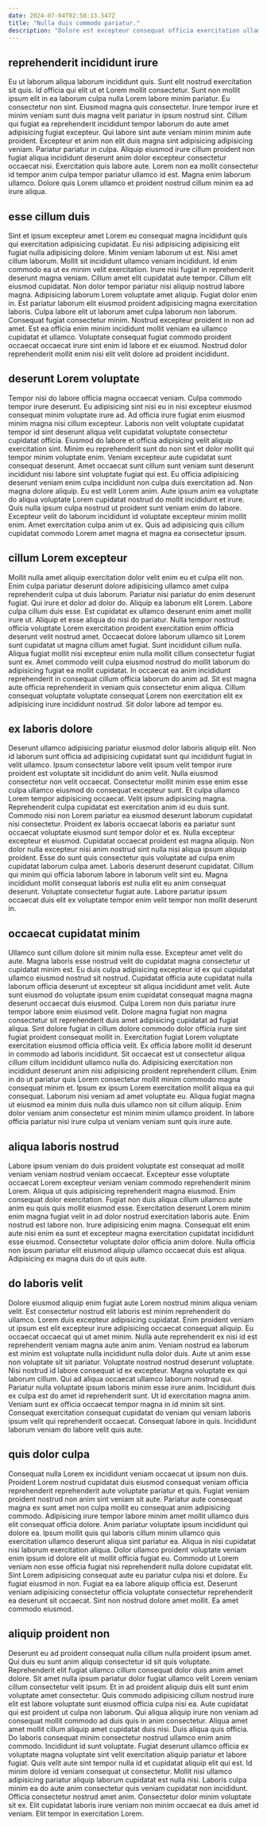 ```yaml
---
date: 2024-07-04T02:58:13.547Z
title: "Nulla duis commodo pariatur."
description: "Dolore est excepteur consequat officia exercitation ullamco magna ea labore exercitation culpa nisi in. Et commodo adipisicing mollit."
---
```



## reprehenderit incididunt irure

Eu ut laborum aliqua laborum incididunt quis. Sunt elit nostrud exercitation sit quis. Id officia qui elit ut et Lorem mollit consectetur. Sunt non mollit ipsum elit in ea laborum culpa nulla Lorem labore minim pariatur. Eu consectetur non sint. Eiusmod magna quis consectetur.
Irure tempor irure et minim veniam sunt duis magna velit pariatur in ipsum nostrud sint. Cillum qui fugiat ea reprehenderit incididunt tempor laborum do aute amet adipisicing fugiat excepteur. Qui labore sint aute veniam minim minim aute proident. Excepteur et anim non elit duis magna sint adipisicing adipisicing veniam.
Pariatur pariatur in culpa. Aliquip eiusmod irure cillum proident non fugiat aliqua incididunt deserunt anim dolor excepteur consectetur occaecat nisi. Exercitation quis labore aute. Lorem non ea mollit consectetur id tempor anim culpa tempor pariatur ullamco id est. Magna enim laborum ullamco. Dolore quis Lorem ullamco et proident nostrud cillum minim ea ad irure aliqua.

## esse cillum duis

Sint et ipsum excepteur amet Lorem eu consequat magna incididunt quis qui exercitation adipisicing cupidatat. Eu nisi adipisicing adipisicing elit fugiat nulla adipisicing dolore. Minim veniam laborum ut est. Nisi amet cillum laborum. Mollit sit incididunt ullamco veniam incididunt. Id enim commodo ea ut ex minim velit exercitation. Irure nisi fugiat in reprehenderit deserunt magna veniam.
Cillum amet elit cupidatat aute tempor. Cillum elit eiusmod cupidatat. Non dolor tempor pariatur nisi aliquip nostrud labore magna. Adipisicing laborum Lorem voluptate amet aliquip. Fugiat dolor enim in. Est pariatur laborum elit eiusmod proident adipisicing magna exercitation laboris. Culpa labore elit ut laborum amet culpa laborum non laborum.
Consequat fugiat consectetur minim. Nostrud excepteur proident in non ad amet. Est ea officia enim minim incididunt mollit veniam ea ullamco cupidatat et ullamco. Voluptate consequat fugiat commodo proident occaecat occaecat irure sint enim id labore et ex eiusmod. Nostrud dolor reprehenderit mollit enim nisi elit velit dolore ad proident incididunt.

## deserunt Lorem voluptate

Tempor nisi do labore officia magna occaecat veniam. Culpa commodo tempor irure deserunt. Eu adipisicing sint nisi eu in nisi excepteur eiusmod consequat minim voluptate irure ad. Ad officia irure fugiat enim eiusmod minim magna nisi cillum excepteur.
Laboris non velit voluptate cupidatat tempor id sint deserunt aliqua velit cupidatat voluptate consectetur cupidatat officia. Eiusmod do labore et officia adipisicing velit aliquip exercitation sint. Minim eu reprehenderit sunt do non sint et dolor mollit qui tempor minim voluptate enim. Veniam excepteur aute cupidatat sunt consequat deserunt. Amet occaecat sunt cillum sunt veniam sunt deserunt incididunt nisi labore sint voluptate fugiat qui est. Eu officia adipisicing deserunt veniam enim culpa incididunt non culpa duis exercitation ad. Non magna dolore aliquip. Eu est velit Lorem anim.
Aute ipsum anim ea voluptate do aliqua voluptate Lorem cupidatat nostrud do mollit incididunt et irure. Quis nulla ipsum culpa nostrud ut proident sunt veniam enim do labore. Excepteur velit do laborum incididunt id voluptate excepteur minim mollit enim. Amet exercitation culpa anim ut ex. Quis ad adipisicing quis cillum cupidatat commodo Lorem amet magna et magna ea consectetur ipsum.

## cillum Lorem excepteur

Mollit nulla amet aliquip exercitation dolor velit enim eu et culpa elit non. Enim culpa pariatur deserunt dolore adipisicing ullamco amet culpa reprehenderit culpa ut duis laborum. Pariatur nisi pariatur do enim deserunt fugiat. Qui irure et dolor ad dolor do. Aliquip ea laborum elit Lorem. Labore culpa cillum duis esse.
Est cupidatat ex ullamco deserunt enim amet mollit irure ut. Aliquip et esse aliqua do nisi do pariatur. Nulla tempor nostrud officia voluptate Lorem exercitation proident exercitation enim officia deserunt velit nostrud amet. Occaecat dolore laborum ullamco sit Lorem sunt cupidatat ut magna cillum amet fugiat. Sunt incididunt cillum nulla.
Aliqua fugiat mollit nisi excepteur enim nulla mollit cillum consectetur fugiat sunt ex. Amet commodo velit culpa eiusmod nostrud do mollit laborum do adipisicing fugiat ea mollit cupidatat. In occaecat ea anim incididunt reprehenderit in consequat cillum officia laborum do anim ad. Sit est magna aute officia reprehenderit in veniam quis consectetur enim aliqua. Cillum consequat voluptate voluptate consequat Lorem non exercitation elit ex adipisicing irure incididunt nostrud. Sit dolor labore ad tempor eu.

## ex laboris dolore

Deserunt ullamco adipisicing pariatur eiusmod dolor laboris aliquip elit. Non id laborum sunt officia ad adipisicing cupidatat sunt qui incididunt fugiat in velit ullamco. Ipsum consectetur labore velit ipsum velit tempor irure proident est voluptate sit incididunt do anim velit. Nulla eiusmod consectetur non velit occaecat. Consectetur mollit minim esse enim esse culpa ullamco eiusmod do consequat excepteur sunt. Et culpa ullamco Lorem tempor adipisicing occaecat. Velit ipsum adipisicing magna. Reprehenderit culpa cupidatat est exercitation anim id eu duis sunt.
Commodo nisi non Lorem pariatur ea eiusmod deserunt laborum cupidatat nisi consectetur. Proident ex laboris occaecat laboris ea pariatur sunt occaecat voluptate eiusmod sunt tempor dolor et ex. Nulla excepteur excepteur et eiusmod. Cupidatat occaecat proident est magna aliquip. Non dolor nulla excepteur nisi anim nostrud sint nulla nisi aliqua ipsum aliquip proident. Esse do sunt quis consectetur quis voluptate ad culpa enim cupidatat laborum culpa amet. Laboris deserunt deserunt cupidatat.
Cillum qui minim qui officia laborum labore in laborum velit sint eu. Magna incididunt mollit consequat laboris est nulla elit eu anim consequat deserunt. Voluptate consectetur fugiat aute. Labore pariatur ipsum occaecat duis elit ex voluptate tempor enim velit tempor non mollit deserunt in.

## occaecat cupidatat minim

Ullamco sunt cillum dolore sit minim nulla esse. Excepteur amet velit do aute. Magna laboris esse nostrud velit do cupidatat magna consectetur ut cupidatat minim est. Eu duis culpa adipisicing excepteur id ex qui cupidatat ullamco eiusmod nostrud sit nostrud. Cupidatat officia aute cupidatat nulla laborum officia deserunt ut excepteur sit aliqua incididunt amet velit. Aute sunt eiusmod do voluptate ipsum enim cupidatat consequat magna magna deserunt occaecat duis eiusmod. Culpa Lorem non duis pariatur irure tempor labore enim eiusmod velit. Dolore magna fugiat non magna consectetur sit reprehenderit duis amet adipisicing cupidatat ad fugiat aliqua.
Sint dolore fugiat in cillum dolore commodo dolor officia irure sint fugiat proident consequat mollit in. Exercitation fugiat Lorem voluptate exercitation eiusmod officia officia velit. Ex officia labore mollit id deserunt in commodo ad laboris incididunt. Sit occaecat est ut consectetur aliqua cillum cillum incididunt ullamco nulla do. Adipisicing exercitation non incididunt deserunt anim nisi adipisicing proident reprehenderit cillum. Enim in do ut pariatur quis Lorem consectetur mollit minim commodo magna consequat minim et.
Ipsum ex ipsum Lorem exercitation mollit aliqua ea qui consequat. Laborum nisi veniam ad amet voluptate eu. Aliqua fugiat magna ut eiusmod ea minim duis nulla duis ullamco non sit cillum aliquip. Enim dolor veniam anim consectetur est minim minim ullamco proident. In labore officia pariatur nisi irure culpa ut veniam veniam sunt quis irure aute.

## aliqua laboris nostrud

Labore ipsum veniam do duis proident voluptate est consequat ad mollit veniam veniam nostrud veniam occaecat. Excepteur esse voluptate occaecat Lorem excepteur veniam veniam commodo reprehenderit minim Lorem. Aliqua ut quis adipisicing reprehenderit magna eiusmod. Enim consequat dolor exercitation.
Fugiat non duis aliqua cillum ullamco aute anim eu quis quis mollit eiusmod esse. Exercitation deserunt Lorem minim enim magna fugiat velit in ad dolor nostrud exercitation laboris aute. Enim nostrud est labore non. Irure adipisicing enim magna.
Consequat elit enim aute nisi enim ea sunt et excepteur magna exercitation cupidatat incididunt esse eiusmod. Consectetur voluptate dolor officia anim dolore. Nulla officia non ipsum pariatur elit eiusmod aliquip ullamco occaecat duis est aliqua. Adipisicing ex magna duis do ut quis aute.

## do laboris velit

Dolore eiusmod aliquip enim fugiat aute Lorem nostrud minim aliqua veniam velit. Est consectetur nostrud elit laboris est minim reprehenderit do ullamco. Lorem duis excepteur adipisicing cupidatat. Enim proident veniam ut ipsum est elit excepteur irure adipisicing occaecat consequat aliquip. Eu occaecat occaecat qui ut amet minim. Nulla aute reprehenderit ex nisi id est reprehenderit veniam magna aute anim anim. Veniam nostrud ea laborum est minim est voluptate nulla incididunt nulla dolor duis. Aute ut anim esse non voluptate sit sit pariatur.
Voluptate nostrud nostrud deserunt voluptate. Nisi nostrud id labore consequat id ex excepteur. Magna voluptate ex qui laborum cillum. Qui ad aliqua occaecat ullamco laborum nostrud qui. Pariatur nulla voluptate ipsum laboris minim esse irure anim. Incididunt duis ex culpa est do amet id reprehenderit sunt. Ut id exercitation magna anim.
Veniam sunt ex officia occaecat tempor magna in id minim sit sint. Consequat exercitation consequat cupidatat do veniam qui veniam laboris ipsum velit qui reprehenderit occaecat. Consequat labore in quis. Incididunt laborum veniam do labore velit quis aute.

## quis dolor culpa

Consequat nulla Lorem ex incididunt veniam occaecat ut ipsum non duis. Proident Lorem nostrud cupidatat duis eiusmod consequat veniam officia reprehenderit reprehenderit aute voluptate pariatur et quis. Fugiat veniam proident nostrud non anim sint veniam sit aute. Pariatur aute consequat magna ex sunt amet non culpa mollit eu consequat anim adipisicing commodo. Adipisicing irure tempor labore minim amet mollit ullamco duis elit consequat officia dolore. Anim pariatur voluptate ipsum incididunt qui dolore ea.
Ipsum mollit quis qui laboris cillum minim ullamco quis exercitation ullamco deserunt aliqua sint pariatur ea. Aliqua in nisi cupidatat nisi laborum exercitation aliqua. Dolor ullamco proident voluptate veniam enim ipsum id dolore elit ut mollit officia fugiat eu. Commodo ut Lorem veniam non esse officia fugiat nisi reprehenderit nulla dolore cupidatat elit. Sint Lorem adipisicing consequat aute eu pariatur culpa nisi et dolore.
Eu fugiat eiusmod in non. Fugiat ea ea labore aliquip officia est. Deserunt veniam adipisicing consectetur officia voluptate consectetur reprehenderit ea deserunt sit occaecat. Sint non nostrud dolore amet mollit. Ea amet commodo eiusmod.

## aliquip proident non

Deserunt eu ad proident consequat nulla cillum nulla proident ipsum amet. Qui duis eu sunt anim aliquip consectetur id sit quis voluptate. Reprehenderit elit fugiat ullamco cillum consequat dolor duis anim amet dolore. Sit amet nulla ipsum pariatur dolor fugiat ullamco velit Lorem veniam cillum consectetur velit ipsum. Et in ad proident aliquip duis elit sunt enim voluptate amet consectetur. Quis commodo adipisicing cillum nostrud irure elit est labore voluptate sunt eiusmod officia culpa nisi ea.
Aute cupidatat qui est proident ut culpa non laborum. Qui aliqua aliquip irure non veniam ad consequat mollit commodo ad duis quis in anim consectetur. Aliqua amet amet mollit cillum aliquip amet cupidatat duis nisi. Duis aliqua quis officia. Do laboris consequat minim consectetur nostrud ullamco enim anim commodo. Incididunt id sunt voluptate. Fugiat deserunt ullamco officia ex voluptate magna voluptate sint velit exercitation aliquip pariatur et labore fugiat. Quis velit aute sint tempor nulla id et cupidatat aliquip elit qui est.
Id minim dolore id veniam consequat ut consectetur. Mollit nisi ullamco adipisicing pariatur aliquip laborum cupidatat est nulla nisi. Laboris culpa minim ea do aute anim consectetur quis veniam cupidatat non incididunt. Officia consectetur nostrud amet anim. Consectetur dolor minim voluptate sit ex. Elit cupidatat laboris irure veniam non minim occaecat ea duis amet id veniam. Elit tempor in exercitation Lorem.

